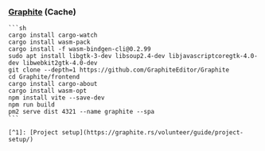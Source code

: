 ### [Graphite](https://github.com/GraphiteEditor/Graphite) (Cache)

````{tab} Ubuntu 24 ARM
```sh
cargo install cargo-watch
cargo install wasm-pack
cargo install -f wasm-bindgen-cli@0.2.99
sudo apt install libgtk-3-dev libsoup2.4-dev libjavascriptcoregtk-4.0-dev libwebkit2gtk-4.0-dev
git clone --depth=1 https://github.com/GraphiteEditor/Graphite
cd Graphite/frontend
cargo install cargo-about
cargo install wasm-opt
npm install vite --save-dev
npm run build
pm2 serve dist 4321 --name graphite --spa
```

[^1]: [Project setup](https://graphite.rs/volunteer/guide/project-setup/)
````